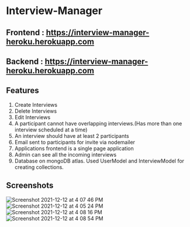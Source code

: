 # Interview-Manager

## Frontend : https://interview-manager-heroku.herokuapp.com

## Backend : https://interview-manager-heroku.herokuapp.com

## Features
1. Create Interviews
2. Delete Interviews
3. Edit Interviews
4. A participant cannot have overlapping interviews.(Has more than one interview scheduled at a time)
5. An interview should have at least 2 participants
6. Email sent to participants for invite via nodemailer
7. Applications frontend is a single page application
8. Admin can see all the incoming interviews
9. Database on mongoDB atlas. Used UserModel and InterviewModel for creating collections.


## Screenshots
![Screenshot 2021-12-12 at 4 07 46 PM](https://user-images.githubusercontent.com/71772683/145723468-ea68fa5c-d95c-46f8-8dfa-1d68f34a57e5.png)
![Screenshot 2021-12-12 at 4 05 24 PM](https://user-images.githubusercontent.com/71772683/145723475-c50c0441-5d47-4885-ae77-d7448144a753.png)
![Screenshot 2021-12-12 at 4 08 16 PM](https://user-images.githubusercontent.com/71772683/145723477-715bf195-4dfd-4d08-a908-faae9c96b17e.png)
![Screenshot 2021-12-12 at 4 08 54 PM](https://user-images.githubusercontent.com/71772683/145723478-8f832bce-5ffd-412a-8e08-b23b4f388479.png)
